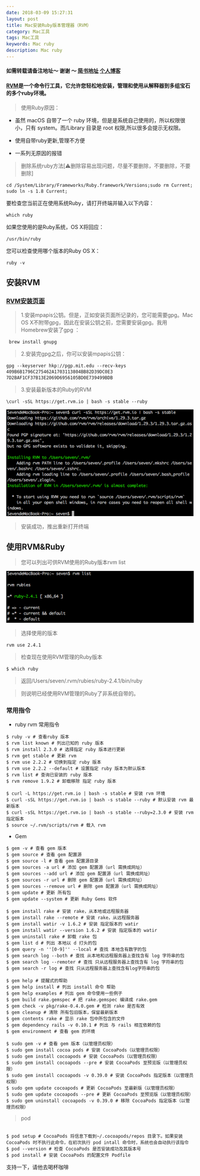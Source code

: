 ```yaml
---
date: 2018-03-09 15:27:31
layout: post
title: Mac安装Ruby版本管理器（RVM）
category: Mac工具
tags: Mac工具
keywords: Mac ruby
description: Mac ruby
---
```


#### 如需转载请备注地址～ 谢谢 ～ [简书地址](https://www.jianshu.com/u/bee103cd1f97)  [个人博客](https://kaqijiang.github.io/)

#### [RVM](https://rvm.io/)是一个命令行工具，它允许您轻松地安装，管理和使用从解释器到多组宝石的多个ruby环境。

> 使用Ruby原因：

- 虽然 macOS 自带了一个 ruby 环境，但是是系统自己使用的，所以权限很小，只有 system。而/Library 目录是 root 权限,所以很多会提示无权限。

- 使用自带ruby更新,管理不方便

- 一系列无原因的报错


> 删除系统ruby方法[⚠️删除容易出现问题，尽量不要删除，不要删除，不要删除]

```
cd /System/Library/Frameworks/Ruby.framework/Versions;sudo rm Current; sudo ln -s 1.8 Current;
```

要检查您当前正在使用系统Ruby，请打开终端并输入以下内容：

```
which ruby

```

如果您使用的是Ruby系统，OS X将回应：

```
/usr/bin/ruby

```

您可以检查使用哪个版本的Ruby OS X：

```
ruby -v

```

## 安装RVM

### [RVM安装页面](https://rvm.io/rvm/install)

> 1.安装mpapis公钥。但是，正如安装页面所记录的，您可能需要gpg。Mac OS X不附带gpg，因此在安装公钥之前，您需要安装gpg。我用Homebrew安装了gpg ：

```
 brew install gnupg 

```

> 2.安装完gpg之后，你可以安装mpapis公钥：

```
gpg --keyserver hkp://pgp.mit.edu --recv-keys 409B6B1796C275462A1703113804BB82D39DC0E3 7D2BAF1CF37B13E2069D6956105BD0E739499BDB

```

> 3.安装最新版本的Ruby的RVM

```
\curl -sSL https://get.rvm.io | bash -s stable --ruby
```

![](https://raw.githubusercontent.com/kaqijiang/kaqijiang.github.io/master/images/Snip20180309_1.png)

> 安装成功，推出重新打开终端

## 使用RVM&Ruby

> 您可以列出可供RVM使用的Ruby版本rvm list

 ![](https://raw.githubusercontent.com/kaqijiang/kaqijiang.github.io/master/images/Snip20180309_2.png)

> 选择使用的版本

```
rvm use 2.4.1
```

>检查现在使用RVM管理的Ruby版本

```
$ which ruby
```

> 返回/Users/seven/.rvm/rubies/ruby-2.4.1/bin/ruby

> 则说明已经使用RVM管理的Ruby了非系统自带的。

### 常用指令

- ruby rvm 常用指令

```
$ ruby -v # 查看ruby 版本
$ rvm list known # 列出已知的 ruby 版本
$ rvm install 2.3.0 # 选择指定 ruby 版本进行更新
$ rvm get stable # 更新 rvm
$ rvm use 2.2.2 # 切换到指定 ruby 版本
$ rvm use 2.2.2 --default # 设置指定 ruby 版本为默认版本
$ rvm list # 查询已安装的 ruby 版本
$ rvm remove 1.9.2 # 卸载移除 指定 ruby 版本

$ curl -L https://get.rvm.io | bash -s stable # 安装 rvm 环境
$ curl -sSL https://get.rvm.io | bash -s stable --ruby # 默认安装 rvm 最新版本
$ curl -sSL https://get.rvm.io | bash -s stable --ruby=2.3.0 # 安装 rvm 指定版本
$ source ~/.rvm/scripts/rvm # 载入 rvm

```

- Gem

```
$ gem -v # 查看 gem 版本
$ gem source # 查看 gem 配置源
$ gem source -l # 查看 gem 配置源目录
$ gem sources -a url # 添加 gem 配置源（url 需换成网址）
$ gem sources --add url # 添加 gem 配置源（url 需换成网址）
$ gem sources -r url # 删除 gem 配置源（url 需换成网址）
$ gem sources --remove url # 删除 gem 配置源（url 需换成网址）
$ gem update # 更新 所有包
$ gem update --system # 更新 Ruby Gems 软件

$ gem install rake # 安装 rake，从本地或远程服务器
$ gem install rake --remote # 安装 rake，从远程服务器
$ gem install watir -v 1.6.2 # 安装 指定版本的 watir
$ gem install watir --version 1.6.2 # 安装 指定版本的 watir
$ gem uninstall rake # 卸载 rake 包
$ gem list d # 列出 本地以 d 打头的包
$ gem query -n ''[0-9]'' --local # 查找 本地含有数字的包
$ gem search log --both # 查找 从本地和远程服务器上查找含有 log 字符串的包
$ gem search log --remoter # 查找 只从远程服务器上查找含有 log 字符串的包
$ gem search -r log # 查找 只从远程服务器上查找含有log字符串的包

$ gem help # 提醒式的帮助
$ gem help install # 列出 install 命令 帮助
$ gem help examples # 列出 gem 命令使用一些例子
$ gem build rake.gemspec # 把 rake.gemspec 编译成 rake.gem
$ gem check -v pkg/rake-0.4.0.gem # 检测 rake 是否有效
$ gem cleanup # 清除 所有包旧版本，保留最新版本
$ gem contents rake # 显示 rake 包中所包含的文件
$ gem dependency rails -v 0.10.1 # 列出 与 rails 相互依赖的包
$ gem environment # 查看 gem 的环境

$ sudo gem -v # 查看 gem 版本（以管理员权限）
$ sudo gem install cocoa pods # 安装 CocoaPods（以管理员权限）
$ sudo gem install cocoapods # 安装 CocoaPods（以管理员权限）
$ sudo gem install cocoapods --pre # 安装 CocoaPods 至预览版（以管理员权限）
$ sudo gem install cocoapods -v 0.39.0 # 安装 CocoaPods 指定版本（以管理员权限）
$ sudo gem update cocoapods # 更新 CocoaPods 至最新版（以管理员权限）
$ sudo gem update cocoapods --pre # 更新 CocoaPods 至预览版（以管理员权限）
$ sudo gem uninstall cocoapods -v 0.39.0 # 移除 CocoaPods 指定版本（以管理员权限）

```

>pod

```

$ pod setup # CocoaPods 将信息下载到~/.cocoapods/repos 目录下。如果安装 CocoaPods 时不执行此命令，在初次执行 pod intall 命令时，系统也会自动执行该指令
$ pod --version # 检查 CocoaPods 是否安装成功及其版本号
$ pod install # 安装 CocoaPods 的配置文件 Podfile

```


支持一下，请他去喝杯咖啡
   